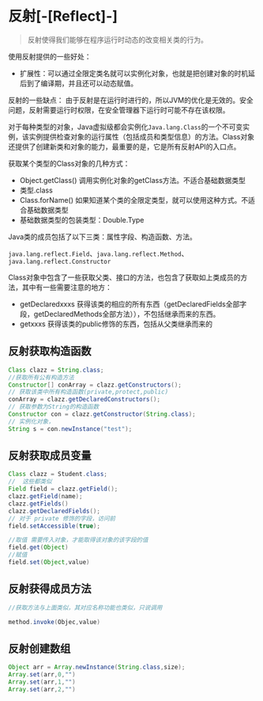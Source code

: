 # 反射[-[Reflect]-]
> 反射使得我们能够在程序运行时动态的改变相关类的行为。

使用反射提供的一些好处：
* 扩展性：可以通过全限定类名就可以实例化对象，也就是把创建对象的时机延后到了编译期，并且还可以动态赋值。

反射的一些缺点：
由于反射是在运行时进行的，所以JVM的优化是无效的。安全问题，反射需要运行时权限，在安全管理器下运行时可能不存在该权限。

对于每种类型的对象，Java虚拟级都会实例化`Java.lang.Class`的一个不可变实例，该实例提供检查对象的运行属性（包括成员和类型信息）的方法。Class对象还提供了创建新类和对象的能力，最重要的是，它是所有反射API的入口点。

获取某个类型的Class对象的几种方式：
* Object.getClass() 调用实例化对象的getClass方法。不适合基础数据类型
* 类型.class
* Class.forName() 如果知道某个类的全限定类型，就可以使用这种方式。不适合基础数据类型
* 基础数据类型的包装类型：Double.Type

Java类的成员包括了以下三类：属性字段、构造函数、方法。

`java.lang.reflect.Field`、`java.lang.reflect.Method`、`java.lang.reflect.Constructor`

Class对象中包含了一些获取父类、接口的方法，也包含了获取如上类成员的方法，其中有一些需要注意的地方：
* getDeclaredxxxs 获得该类的相应的所有东西（getDeclaredFields全部字段，getDeclaredMethods全部方法）），不包括继承而来的东西。
* getxxxs 获得该类的public修饰的东西，包括从父类继承而来的

## 反射获取构造函数
```java
Class clazz = String.class;
//获取所有公有构造方法
Constructor[] conArray = clazz.getConstructors();
// 获取该类中所有构造函数(private,protect,public)
conArray = clazz.getDeclaredConstructors();
// 获取参数为String的构造函数
Constructor con = clazz.getConstructor(String.class);
// 实例化对象，
String s = con.newInstance("test");
```

## 反射获取成员变量
```java
Class clazz = Student.class;
//  这些都类似
Field field = clazz.getField();
clazz.getField(name);
clazz.getFields()
clazz.getDeclaredFields();
// 对于 private 修饰的字段，访问前
field.setAccessible(true);

//取值 需要传入对象，才能取得该对象的该字段的值
field.get(Object)
//赋值
field.set(Object,value)
```

## 反射获得成员方法
```java
//获取方法与上面类似，其对应名称功能也类似，只说调用

method.invoke(Objec,value)

```
## 反射创建数组
```java
Object arr = Array.newInstance(String.class,size);
Array.set(arr,0,"")
Array.set(arr,1,"")
Array.set(arr,2,"")
```